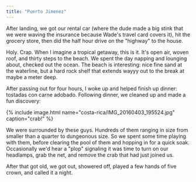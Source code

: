 ```yaml
---
title: "Puerto Jimenez"
---
```


After landing, we got our rental car (where the dude made a big stink that we were waving the insurance because Wade's travel card covers it), hit the grocery store, then did the half hour drive on the "highway" to the house.

Holy. Crap. When I imagine a tropical getaway, this is it. It's open air, woven roof, and thirty steps to the beach. We spent the day napping and lounging about, checked out the ocean. The beach is interesting: nice fine sand at the waterline, but a hard rock shelf that extends wayyy out to the break at maybe a meter deep.

After passing out for four hours, I woke up and helped finish up dinner: tostadas con carne adobado. Following dinner, we cleaned up and made a fun discovery:

{% include image.html name="costa-rica/IMG_20160403_195524.jpg" caption="crab!" %}

We were surrounded by these guys. Hundreds of them ranging in size from smaller than a quarter to dungeonous size. So we spent some time playing with them, before clearing the pool of them and hopping in for a quick soak. Occasionally we'd hear a "plop" signaling it was time to turn on our headlamps, grab the net, and remove the crab that had just joined us.

After that got old, we got out, showered off, played a few hands of five crown, and called it a night.
